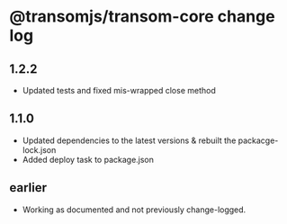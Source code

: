 # @transomjs/transom-core change log

## 1.2.2
- Updated tests and fixed mis-wrapped close method

## 1.1.0
- Updated dependencies to the latest versions & rebuilt the packacge-lock.json
- Added deploy task to package.json

## earlier
- Working as documented and not previously change-logged.